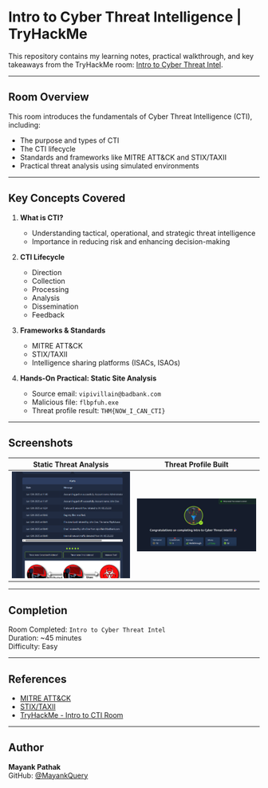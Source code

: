 # Intro to Cyber Threat Intelligence | TryHackMe

This repository contains my learning notes, practical walkthrough, and key takeaways from the TryHackMe room: [Intro to Cyber Threat Intel](https://tryhackme.com/room/introtocyberthreatintel).

---

## Room Overview

This room introduces the fundamentals of Cyber Threat Intelligence (CTI), including:
- The purpose and types of CTI
- The CTI lifecycle
- Standards and frameworks like MITRE ATT&CK and STIX/TAXII
- Practical threat analysis using simulated environments

---

## Key Concepts Covered

1. **What is CTI?**
   - Understanding tactical, operational, and strategic threat intelligence
   - Importance in reducing risk and enhancing decision-making

2. **CTI Lifecycle**
   - Direction
   - Collection
   - Processing
   - Analysis
   - Dissemination
   - Feedback

3. **Frameworks & Standards**
   - MITRE ATT&CK
   - STIX/TAXII
   - Intelligence sharing platforms (ISACs, ISAOs)

4. **Hands-On Practical: Static Site Analysis**
   - Source email: `vipivillain@badbank.com`
   - Malicious file: `flbpfuh.exe`
   - Threat profile result: `THM{NOW_I_CAN_CTI}`

---

## Screenshots

| Static Threat Analysis | Threat Profile Built |
|------------------------|----------------------|
| ![Room Practice](https://github.com/MayankQuery/tryhackme-writeups/blob/main/intro-to-cyber-threat-intel/images/intro-to-cyber-threat-intel-practice.png) | ![Room Completion](https://github.com/MayankQuery/tryhackme-writeups/blob/main/intro-to-cyber-threat-intel/images/intro-to-cyber-threat-intel-completion.png) |

---

## Completion

Room Completed: `Intro to Cyber Threat Intel`  
Duration: ~45 minutes  
Difficulty: Easy

---

## References

- [MITRE ATT&CK](https://attack.mitre.org/)
- [STIX/TAXII](https://oasis-open.github.io/cti-documentation/)
- [TryHackMe - Intro to CTI Room](https://tryhackme.com/room/introtocyberthreatintel)

---

## Author

**Mayank Pathak**  
GitHub: [@MayankQuery](https://github.com/MayankQuery)

